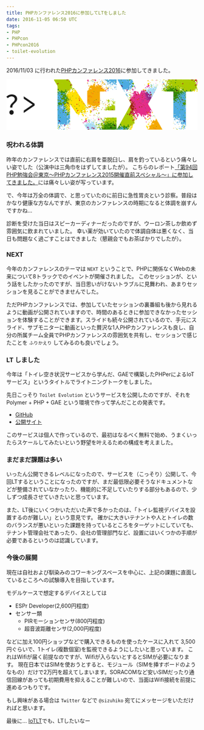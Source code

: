 ```yaml
---
title: PHPカンファレンス2016に参加してLTをしました
date: 2016-11-05 06:50 UTC
tags:
- PHP
- PHPcon
- PHPcon2016
- toilet-evolution
---
```


2016/11/03 に行われた[PHPカンファレンス2016](http://phpcon.php.gr.jp/2016/)に参加してきました。

![](/images/blog/phpcon2016.png)

### 呪われる体調

昨年のカンファレンスでは直前に右肩を亜脱臼し、肩を釣っているという痛々しい姿でした（公演中は三角巾をはずしてましたが）。
こちらのレポート[「第94回 PHP勉強会＠東京〜PHPカンファレンス2015開催直前スペシャル〜」に参加してきました。](http://www.s-arcana.co.jp/blog/2015/10/01/2899)には痛々しい姿が写っています。

で、今年は万全の体調で、と思っていたのに前日に急性胃炎という診察。普段はかなり健康な方なんですが、東京のカンファレンスの時期になると体調を崩すんですかね...

診断を受けた当日はスピーカーディナーだったのですが、ウーロン茶しか飲めず雰囲気に飲まれていました。
幸い薬が効いていたので体調自体は悪くなく、当日も問題なく過ごすことはできました（懇親会でもお茶ばかりでしたが）。

### NEXT

今年のカンファレンスのテーマは `NEXT` ということで、PHPに関係なくWebの未来について8トラックでのイベントが開催されました。
このセッションが、という話をしたかったのですが、当日思いがけないトラブルに見舞われ、あまりセッションを見ることができませんでした。

ただPHPカンファレンスでは、参加していたセッションの裏番組も後から見れるように動画が公開されていますので、時間のあるときに参加できなかったセッションを体験することができます。スライドも続々公開されているので、手元にスライド、サブモニターに動画といった贅沢な1人PHPカンファレンスも良し、自分の所属チーム全員でPHPカンファレンスの雰囲気を共有し、セッションで感じたことを `ふりかえり` してみるのも良いでしょう。

### LT しました

今年は「トイレ空き状況サービスから学んだ、GAEで構築したPHPerによるIoTサービス」というタイトルでライトニングトークをしました。

<script async class="speakerdeck-embed" data-id="43a31d273961475d844b50cf21ba24c5" data-ratio="1.33333333333333" src="//speakerdeck.com/assets/embed.js"></script>

先日こっそり `Toilet Evolution` というサービスを公開したのですが、それを Polymer + PHP + GAE という環境で作って学んだことの発表です。

- [GitHub](https://github.com/toiletevolution)
- [公開サイト](https://toiletevolution.space/)

このサービスは個人で作っているので、最初はなるべく無料で始め、うまくいったらスケールしてみたいという野望を叶えるための構成を考えました。

### まだまだ課題は多い

いったん公開できるレベルになったので、サービスを（こっそり）公開して、今回LTするということになったのですが、まだ最低限必要そうなドキュメントなどが整備されていなかったり、機能的に不足していたりする部分もあるので、少しずつ成長させていきたいと思っています。

また、LT後にいくつかいただいた声で多かったのは、「トイレ監視デバイスを設置するのが難しい」という意見です。
確かに大きいテナントや人とトイレの数のバランスが悪いといった課題を持っているところをターゲットにしていても、テナント管理会社であったり、会社の管理部門など、設置にはいくつかの手順が必要であるというのは認識しています。

### 今後の展開

現在は自社および馴染みのコワーキングスペースを中心に、上記の課題に直面しているところへの試験導入を目指しています。

モデルケースで想定するデバイスとしては

- ESPr Developer(2,600円程度)
- センサー類
    - PIRモーションセンサ(800円程度)
    - 超音波距離センサ(2,000円程度)

などに加え100円ショップなどで購入できるものを使ったケースに入れて 3,500円ぐらいで、1トイレ(複数個室)を監視できるようにしたいと思っています。
これはWifiが届く前提なのですが、Wifiが入らないとするとSIMが必要になります。
現在日本ではSIMを使おうとすると、モジュール（SIMを挿すボードのようなもの）だけで2万円を超えてしまいます。SORACOMなど安いSIMだったり通信回線があっても初期費用を抑えることが難しいので、当面はWifi接続を前提に進めるつもりです。

もし興味がある場合は `Twitter` などで `@sizuhiko` 宛てにメッセージをいただければと思います。

最後に... [IoTLT](http://iotlt.connpass.com/)でも、LTしたいなー

